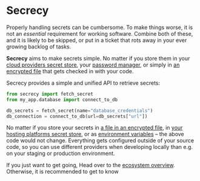 # Secrecy

Properly handling secrets can be cumbersome.
To make things worse, it is not an _essential_ requirement for working software.
Combine both of these, and it is likely to be skipped, or put in a ticket that rots away in your ever growing backlog of tasks.

**Secrecy** aims to make secrets simple.
No matter if you store them in your [cloud providers secret store](./ecosystem/index.md#cloud-providers), your [password manager](./ecosystem/index.md#password-managers), or simply in [an encrypted file](./ecosystem/index.md#simple-solutions) that gets checked in with your code.

Secrecy provides a simple and unified API to retrieve secrets:

```python hl_lines="1 4"
from secrecy import fetch_secret
from my_app.database import connect_to_db

db_secrets = fetch_secret(name="database_credentials")
db_connection = connect_to_db(url=db_secrets["url"])
```

No matter if you store your secrets in
[a file in an encrypted file](./ecosystem/simple_solutions/encrypted_files.md),
in [your hosting platforms secret store](./ecosystem/cloud_providers/aws.md),
or as [environment variables](./ecosystem/simple_solutions/environment_variables.md)
– the above code would not change.
Everything gets configured outside of your source code, so you can use different providers when developing locally than e.g. on your staging or production environment.

If you just want to get going,  Head over to the [ecosystem overview](./ecosystem/index.md).
Otherwise, it is recommended to get to know
